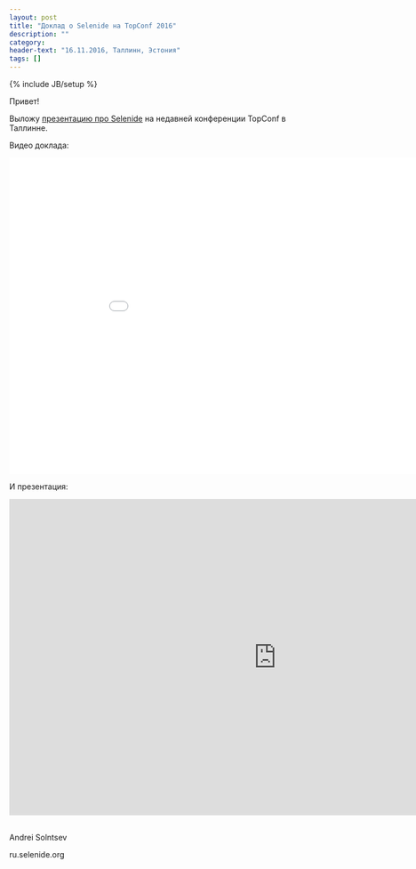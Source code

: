 ```yaml
---
layout: post
title: "Доклад о Selenide на TopConf 2016"
description: ""
category:
header-text: "16.11.2016, Таллинн, Эстония"
tags: []
---
```

{% include JB/setup %}

Привет!

Выложу [презентацию про Selenide](http://topconf.com/tallinn-2016/trackevent/selenide-concise-ui-tests-in-java/) на недавней конференции TopConf в Таллинне.

Видео доклада:
<iframe src="//www.youtube.com/embed/hHwFIONnVRs" width="960" height="569" frameborder="0"></iframe> 

И презентация:

<div class="wrapper-content center">
<iframe src="https://docs.google.com/presentation/d/1kH4tQuZujMYgW_gcHI0-ekNxV7dGspZbNIb4DVUgURs/embed?start=false&loop=false&delayms=3000" frameborder="0" width="960" height="569" allow="fullscreen" mozallowfullscreen="true" webkitallowfullscreen="true"></iframe>
</div>

<br/>


Andrei Solntsev

ru.selenide.org

